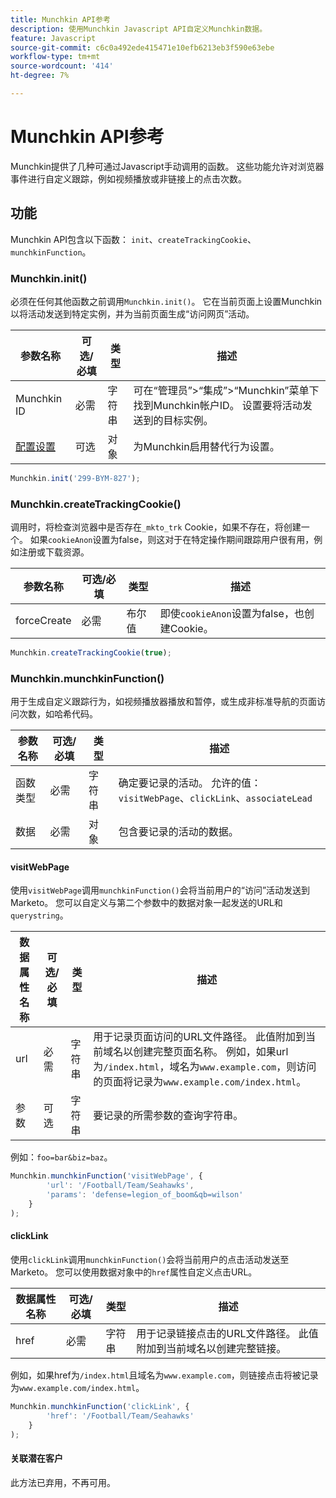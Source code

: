 ```yaml
---
title: Munchkin API参考
description: 使用Munchkin Javascript API自定义Munchkin数据。
feature: Javascript
source-git-commit: c6c0a492ede415471e10efb6213eb3f590e63ebe
workflow-type: tm+mt
source-wordcount: '414'
ht-degree: 7%

---
```



# Munchkin API参考

Munchkin提供了几种可通过Javascript手动调用的函数。 这些功能允许对浏览器事件进行自定义跟踪，例如视频播放或非链接上的点击次数。

## 功能

Munchkin API包含以下函数： `init`、`createTrackingCookie`、`munchkinFunction`。

### Munchkin.init()

必须在任何其他函数之前调用`Munchkin.init()`。 它在当前页面上设置Munchkin以将活动发送到特定实例，并为当前页面生成“访问网页”活动。

| 参数名称 | 可选/必填 | 类型 | 描述 |
| --- | --- | --- | --- |
| Munchkin ID | 必需 | 字符串 | 可在“管理员”>“集成”>“Munchkin”菜单下找到Munchkin帐户ID。 设置要将活动发送到的目标实例。 |
| [配置设置](configuration.md) | 可选 | 对象 | 为Munchkin启用替代行为设置。 |

```javascript
Munchkin.init('299-BYM-827');
```

### Munchkin.createTrackingCookie()

调用时，将检查浏览器中是否存在`_mkto_trk` Cookie，如果不存在，将创建一个。 如果`cookieAnon`设置为false，则这对于在特定操作期间跟踪用户很有用，例如注册或下载资源。

| 参数名称 | 可选/必填 | 类型 | 描述 |
| --- | --- | --- | --- |
| forceCreate | 必需 | 布尔值 | 即使`cookieAnon`设置为false，也创建Cookie。 |


```javascript
Munchkin.createTrackingCookie(true);
```

### Munchkin.munchkinFunction()

用于生成自定义跟踪行为，如视频播放器播放和暂停，或生成非标准导航的页面访问次数，如哈希代码。

| 参数名称 | 可选/必填 | 类型 | 描述 |
| --- | --- | --- | --- |
| 函数类型 | 必需 | 字符串 | 确定要记录的活动。 允许的值： `visitWebPage`、`clickLink`、`associateLead` |
| 数据 | 必需 | 对象 | 包含要记录的活动的数据。 |

#### visitWebPage

使用`visitWebPage`调用`munchkinFunction()`会将当前用户的“访问”活动发送到Marketo。 您可以自定义与第二个参数中的数据对象一起发送的URL和`querystring`。

| 数据属性名称 | 可选/必填 | 类型 | 描述 |
| --- | --- | --- | --- |
| url | 必需 | 字符串 | 用于记录页面访问的URL文件路径。  此值附加到当前域名以创建完整页面名称。 例如，如果url为`/index.html`，域名为`www.example.com`，则访问的页面将记录为`www.example.com/index.html`。 |
| 参数 | 可选 | 字符串 | 要记录的所需参数的查询字符串。 |

例如：`foo=bar&biz=baz`。

```javascript
Munchkin.munchkinFunction('visitWebPage', {
        'url': '/Football/Team/Seahawks',
        'params': 'defense=legion_of_boom&qb=wilson'
    }
);
```

#### clickLink

使用`clickLink`调用`munchkinFunction()`会将当前用户的点击活动发送至Marketo。 您可以使用数据对象中的`href`属性自定义点击URL。

| 数据属性名称 | 可选/必填 | 类型 | 描述 |
| --- | --- | --- | --- |
| href | 必需 | 字符串 | 用于记录链接点击的URL文件路径。 此值附加到当前域名以创建完整链接。 |

例如，如果href为`/index.html`且域名为`www.example.com`，则链接点击将被记录为`www.example.com/index.html`。

```javascript
Munchkin.munchkinFunction('clickLink', {
        'href': '/Football/Team/Seahawks'
    }
);
```

#### 关联潜在客户

此方法已弃用，不再可用。
